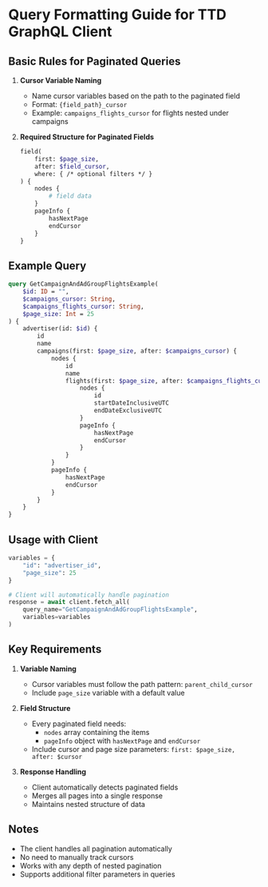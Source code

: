 # Query Formatting Guide for TTD GraphQL Client

## Basic Rules for Paginated Queries

1. **Cursor Variable Naming**
   - Name cursor variables based on the path to the paginated field
   - Format: `{field_path}_cursor`
   - Example: `campaigns_flights_cursor` for flights nested under campaigns

2. **Required Structure for Paginated Fields**
   ```graphql
   field(
       first: $page_size,
       after: $field_cursor,
       where: { /* optional filters */ }
   ) {
       nodes {
           # field data
       }
       pageInfo {
           hasNextPage
           endCursor
       }
   }
   ```

## Example Query

```graphql
query GetCampaignAndAdGroupFlightsExample(
    $id: ID = "",
    $campaigns_cursor: String,
    $campaigns_flights_cursor: String,
    $page_size: Int = 25
) {
    advertiser(id: $id) {
        id
        name
        campaigns(first: $page_size, after: $campaigns_cursor) {
            nodes {
                id
                name
                flights(first: $page_size, after: $campaigns_flights_cursor) {
                    nodes {
                        id
                        startDateInclusiveUTC
                        endDateExclusiveUTC
                    }
                    pageInfo {
                        hasNextPage
                        endCursor
                    }
                }
            }
            pageInfo {
                hasNextPage
                endCursor
            }
        }
    }
}
```

## Usage with Client

```python
variables = {
    "id": "advertiser_id",
    "page_size": 25
}

# Client will automatically handle pagination
response = await client.fetch_all(
    query_name="GetCampaignAndAdGroupFlightsExample",
    variables=variables
)
```

## Key Requirements

1. **Variable Naming**
   - Cursor variables must follow the path pattern: `parent_child_cursor`
   - Include `page_size` variable with a default value

2. **Field Structure**
   - Every paginated field needs:
     - `nodes` array containing the items
     - `pageInfo` object with `hasNextPage` and `endCursor`
   - Include cursor and page size parameters: `first: $page_size, after: $cursor`

3. **Response Handling**
   - Client automatically detects paginated fields
   - Merges all pages into a single response
   - Maintains nested structure of data

## Notes

- The client handles all pagination automatically
- No need to manually track cursors
- Works with any depth of nested pagination
- Supports additional filter parameters in queries
